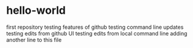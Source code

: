 # hello-world
first repository
testing features of github
testing command line updates
testing edits from github UI
testing edits from local command line
adding another line to this file
